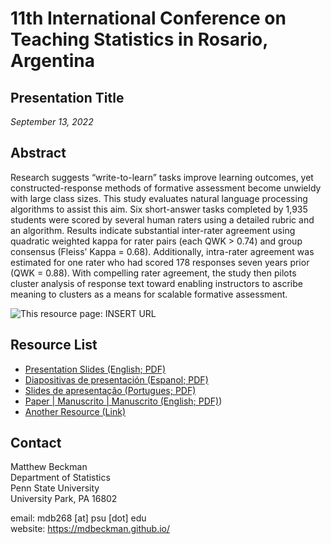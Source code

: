 # 11th International Conference on Teaching Statistics in Rosario, Argentina

## Presentation Title

*September 13, 2022*

## Abstract

Research suggests “write-to-learn” tasks improve learning outcomes, yet constructed-response methods of formative assessment become unwieldy with large class sizes. This study evaluates natural language processing algorithms to assist this aim. Six short-answer tasks completed by 1,935 students were scored by several human raters using a detailed rubric and an algorithm. Results indicate substantial inter-rater agreement using quadratic weighted kappa for rater pairs (each QWK > 0.74) and group consensus (Fleiss’ Kappa = 0.68). Additionally, intra-rater agreement was estimated for one rater who had scored 178 responses seven years prior (QWK = 0.88). With compelling rater agreement, the study then pilots cluster analysis of response text toward enabling instructors to ascribe meaning to clusters as a means for scalable formative assessment.

![This resource page: INSERT URL](QRcode.png)


## Resource List

  - [Presentation Slides (English; PDF)]()
  - [Diapositivas de presentación (Espanol; PDF)]()
  - [Slides de apresentação (Portugues; PDF)]()
  - [Paper | Manuscrito | Manuscrito (English; PDF)](docs/ISCOTS-Paper.pdf))
  - [Another Resource (Link)]()



## Contact

Matthew Beckman  
Department of Statistics  
Penn State University  
University Park, PA 16802  

email: mdb268 [at] psu [dot] edu  
website: <https://mdbeckman.github.io/>  

